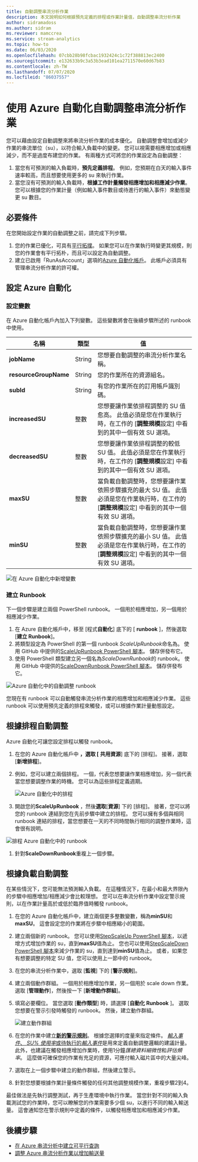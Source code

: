 ```yaml
---
title: 自動調整串流分析作業
description: 本文說明如何根據預先定義的排程或作業計量值，自動調整串流分析作業
author: sidramadoss
ms.author: sidram
ms.reviewer: mamccrea
ms.service: stream-analytics
ms.topic: how-to
ms.date: 06/03/2020
ms.openlocfilehash: 07cbb28b98fcbac1932424c1c72f388813ec2400
ms.sourcegitcommit: e132633b9c3a53b3ead101ea2711570e60d67b83
ms.contentlocale: zh-TW
ms.lasthandoff: 07/07/2020
ms.locfileid: "86037557"
---
```

# <a name="autoscale-stream-analytics-jobs-using-azure-automation"></a>使用 Azure 自動化自動調整串流分析作業

您可以藉由設定自動調整來將串流分析作業的成本優化。 自動調整會增加或減少作業的串流單位（su），以符合輸入負載中的變更。 您可以視需要相應增加或相應減少，而不是過度布建您的作業。 有兩種方式可將您的作業設定為自動調整：
1. 當您有可預測的輸入負載時，**預先定義排程**。 例如，您預期在白天的輸入事件速率較高，而且想要使用更多的 su 來執行作業。
2. 當您沒有可預測的輸入負載時，**根據工作計量觸發相應增加和相應減少作業**。 您可以根據您的作業計量（例如輸入事件數目或待進行的輸入事件）來動態變更 su 數目。

## <a name="prerequisites"></a>必要條件
在您開始設定作業的自動調整之前，請完成下列步驟。
1. 您的作業已優化，可具有[平行拓撲](https://docs.microsoft.com/azure/stream-analytics/stream-analytics-parallelization)。 如果您可以在作業執行時變更其規模，則您的作業會有平行拓朴，而且可以設定為自動調整。
2. 建立已啟用「RunAsAccount」選項的[Azure 自動化帳戶](https://docs.microsoft.com/azure/automation/automation-create-standalone-account)。 此帳戶必須具有管理串流分析作業的許可權。

## <a name="set-up-azure-automation"></a>設定 Azure 自動化
### <a name="configure-variables"></a>設定變數
在 Azure 自動化帳戶內加入下列變數。 這些變數將會在後續步驟所述的 runbook 中使用。

| 名稱 | 類型 | 值 |
| --- | --- | --- |
| **jobName** | String | 您想要自動調整的串流分析作業名稱。 |
| **resourceGroupName** | String | 您的作業所在的資源組名。 |
| **subId** | String | 有您的作業所在的訂用帳戶識別碼。 |
| **increasedSU** | 整數 | 您想要讓作業依排程調整的 SU 值愈高。 此值必須是您在作業執行時，在工作的 [**調整規模**設定] 中看到的其中一個有效 SU 選項。 |
| **decreasedSU** | 整數 | 您想要讓作業依排程調整的較低 SU 值。 此值必須是您在作業執行時，在工作的 [**調整規模**設定] 中看到的其中一個有效 SU 選項。 |
| **maxSU** | 整數 | 當負載自動調整時，您想要讓作業依照步驟擴充的最大 SU 值。 此值必須是您在作業執行時，在工作的 [**調整規模**設定] 中看到的其中一個有效 SU 選項。 |
| **minSU** | 整數 | 當負載自動調整時，您想要讓作業依照步驟擴充的最小 SU 值。 此值必須是您在作業執行時，在工作的 [**調整規模**設定] 中看到的其中一個有效 SU 選項。 |

![在 Azure 自動化中新增變數](./media/autoscale/variables.png)

### <a name="create-runbooks"></a>建立 Runbook
下一個步驟是建立兩個 PowerShell runbook。 一個用於相應增加，另一個用於相應減少作業。
1. 在 Azure 自動化帳戶中，移至 [程式**自動化**] 底下的 [ **runbook** ]，然後選取 [**建立 Runbook**]。
2. 將類型設定為 PowerShell 的第一個 runbook *ScaleUpRunbook*命名為。 使用 GitHub 中提供的[ScaleUpRunbook PowerShell 腳本](https://github.com/Azure/azure-stream-analytics/blob/master/Autoscale/ScaleUpRunbook.ps1)。 儲存併發布它。
3. 使用 PowerShell 類型建立另一個名為*ScaleDownRunbook*的 runbook。 使用 GitHub 中提供的[ScaleDownRunbook PowerShell 腳本](https://github.com/Azure/azure-stream-analytics/blob/master/Autoscale/ScaleDownRunbook.ps1)。 儲存併發布它。

![Azure 自動化中的自動調整 runbook](./media/autoscale/runbooks.png)

您現在有 runbook 可以自動觸發串流分析作業的相應增加和相應減少作業。 這些 runbook 可以使用預先定義的排程來觸發，或可以根據作業計量動態設定。

## <a name="autoscale-based-on-a-schedule"></a>根據排程自動調整
Azure 自動化可讓您設定排程以觸發 runbook。
1. 在您的 Azure 自動化帳戶中 **，選取 [** **共用資源**] 底下的 [排程]。 接著，選取 [**新增排程**]。
2. 例如，您可以建立兩個排程。 一個，代表您想要讓作業相應增加，另一個代表當您想要調整作業的時機。 您可以為這些排程定義週期。

   ![Azure 自動化中的排程](./media/autoscale/schedules.png)

3. 開啟您的**ScaleUpRunbook** ，然後**選取**[**資源**] 下的 [排程]。 接著，您可以將您的 runbook 連結到您在先前步驟中建立的排程。 您可以擁有多個與相同 runbook 連結的排程，當您想要在一天的不同時間執行相同的調整作業時，這會很有説明。

![排程 Azure 自動化中的 runbook](./media/autoscale/schedulerunbook.png)

1. 針對**ScaleDownRunbook**重複上一個步驟。

## <a name="autoscale-based-on-load"></a>根據負載自動調整
在某些情況下，您可能無法預測輸入負載。 在這種情況下，在最小和最大界限內的步驟中相應增加/相應減少會比較理想。 您可以在串流分析作業中設定警示規則，以在作業計量高於或低於臨界值時觸發 runbook。
1. 在您的 Azure 自動化帳戶中，建立兩個更多整數變數，稱為**minSU**和**maxSU**。 這會設定您的作業將在步驟中相應縮小的範圍。
2. 建立兩個新的 runbook。 您可以使用[StepScaleUp PowerShell 腳本](https://github.com/Azure/azure-stream-analytics/blob/master/Autoscale/StepScaleUp.ps1)，以遞增方式增加作業的 su，直到**maxSU**值為止。 您也可以使用[StepScaleDown PowerShell 腳本](https://github.com/Azure/azure-stream-analytics/blob/master/Autoscale/StepScaleDown.ps1)來減少作業的 su，直到達到**minSU**值為止。 或者，如果您有想要調整的特定 SU 值，您可以使用上一節中的 runbook。
3. 在您的串流分析作業中，選取 [**監視**] 下的 [**警示規則**]。 
4. 建立兩個動作群組。 一個用於相應增加作業，另一個用於 scale down 作業。 選取 [**管理動作**]，然後按一下 [**新增動作群組**]。 
5. 填寫必要欄位。 當您選取 [**動作類型**] 時，請選擇 [**自動化 Runbook** ]。 選取您想要在警示引發時觸發的 runbook。 然後，建立動作群組。

   ![建立動作群組](./media/autoscale/create-actiongroup.png)
6. 在您的作業中建立[**新的警示規則**](https://docs.microsoft.com/azure/stream-analytics/stream-analytics-set-up-alerts#set-up-alerts-in-the-azure-portal)。 根據您選擇的度量來指定條件。 [*輸入事件*、 *SU% 使用率*或待執行的*輸入事件*](https://docs.microsoft.com/azure/stream-analytics/stream-analytics-monitoring#metrics-available-for-stream-analytics)是用來定義自動調整邏輯的建議計量。 此外，也建議在觸發相應增加作業時，使用1分鐘*匯總資料細微性*和*評估頻率*。 這麼做可確保您的作業有充足的資源，可應付輸入磁片區中的大量尖峰。
7. 選取在上一個步驟中建立的動作群組，然後建立警示。
8. 針對您想要根據作業計量條件觸發的任何其他調整規模作業，重複步驟2到4。

最佳做法是先執行調整測試，再于生產環境中執行作業。 當您針對不同的輸入負載測試您的作業時，您可以瞭解您的作業需要多少個 su，以進行不同的輸入輸送量。 這會通知您在警示規則中定義的條件，以觸發相應增加和相應減少作業。 

## <a name="next-steps"></a>後續步驟
* [在 Azure 串流分析中建立可平行查詢](stream-analytics-parallelization.md)
* [調整 Azure 串流分析作業以增加輸送量](stream-analytics-scale-jobs.md)
